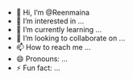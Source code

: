 - 👋 Hi, I’m @Reenmaina
- 👀 I’m interested in ...
- 🌱 I’m currently learning ...
- 💞️ I’m looking to collaborate on ...
- 📫 How to reach me ...
- 😄 Pronouns: ...
- ⚡ Fun fact: ...

<!---
Reenmaina/Reenmaina is a ✨ special ✨ repository because its `README.md` (this file) appears on your GitHub profile.
You can click the Preview link to take a look at your changes.
--->
